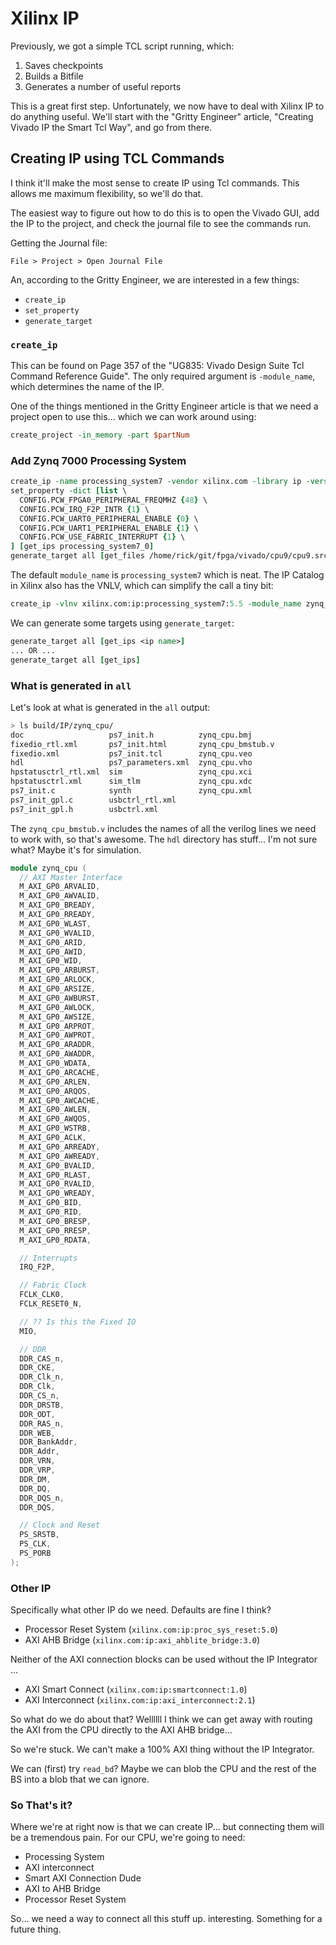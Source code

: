 # Xilinx IP

Previously, we got a simple TCL script running, which:

1. Saves checkpoints
2. Builds a Bitfile
3. Generates a number of useful reports

This is a great first step. Unfortunately, we now have to deal with Xilinx IP to
do anything useful. We'll start with the "Gritty Engineer" article, "Creating
Vivado IP the Smart Tcl Way", and go from there.

## Creating IP using TCL Commands

I think it'll make the most sense to create IP using Tcl commands. This allows
me maximum flexibility, so we'll do that. 

The easiest way to figure out how to do this is to open the Vivado GUI, add the 
IP to the project, and check the journal file to see the commands run.

Getting the Journal file:

    File > Project > Open Journal File

An, according to the Gritty Engineer, we are interested in a few things:

- `create_ip`
- `set_property`
- `generate_target`

### `create_ip`

This can be found on Page 357 of the "UG835: Vivado Design Suite Tcl Command
Reference Guide". The only required argument is `-module_name`, which determines
the name of the IP.

One of the things mentioned in the Gritty Engineer article is that we need a
project open to use this... which we can work around using:

``` tcl
create_project -in_memory -part $partNum
```

### Add Zynq 7000 Processing System

``` tcl
create_ip -name processing_system7 -vendor xilinx.com -library ip -version 5.5 -module_name processing_system7_0 -dir build/IP
set_property -dict [list \
  CONFIG.PCW_FPGA0_PERIPHERAL_FREQMHZ {48} \
  CONFIG.PCW_IRQ_F2P_INTR {1} \
  CONFIG.PCW_UART0_PERIPHERAL_ENABLE {0} \
  CONFIG.PCW_UART1_PERIPHERAL_ENABLE {1} \
  CONFIG.PCW_USE_FABRIC_INTERRUPT {1} \
] [get_ips processing_system7_0]
generate_target all [get_files /home/rick/git/fpga/vivado/cpu9/cpu9.srcs/sources_1/ip/processing_system7_0/processing_system7_0.xci]
```

The default `module_name` is `processing_system7` which is neat. The IP Catalog
in Xilinx also has the VNLV, which can simplify the call a tiny bit:

``` tcl
create_ip -vlnv xilinx.com:ip:processing_system7:5.5 -module_name zynq_cpu -dir $ipDir
```

We can generate some targets using `generate_target`:

``` tcl
generate_target all [get_ips <ip name>]
... OR ...
generate_target all [get_ips]
```

### What is generated in `all`

Let's look at what is generated in the `all` output:

``` bash
> ls build/IP/zynq_cpu/
doc                   ps7_init.h          zynq_cpu.bmj
fixedio_rtl.xml       ps7_init.html       zynq_cpu_bmstub.v
fixedio.xml           ps7_init.tcl        zynq_cpu.veo
hdl                   ps7_parameters.xml  zynq_cpu.vho
hpstatusctrl_rtl.xml  sim                 zynq_cpu.xci
hpstatusctrl.xml      sim_tlm             zynq_cpu.xdc
ps7_init.c            synth               zynq_cpu.xml
ps7_init_gpl.c        usbctrl_rtl.xml
ps7_init_gpl.h        usbctrl.xml
```

The `zynq_cpu_bmstub.v` includes the names of all the verilog lines we need to
work with, so that's awesome. The `hdl` directory has stuff... I'm not sure
what? Maybe it's for simulation.

``` verilog
module zynq_cpu (
  // AXI Master Interface
  M_AXI_GP0_ARVALID,
  M_AXI_GP0_AWVALID,
  M_AXI_GP0_BREADY,
  M_AXI_GP0_RREADY,
  M_AXI_GP0_WLAST,
  M_AXI_GP0_WVALID,
  M_AXI_GP0_ARID,
  M_AXI_GP0_AWID,
  M_AXI_GP0_WID,
  M_AXI_GP0_ARBURST,
  M_AXI_GP0_ARLOCK,
  M_AXI_GP0_ARSIZE,
  M_AXI_GP0_AWBURST,
  M_AXI_GP0_AWLOCK,
  M_AXI_GP0_AWSIZE,
  M_AXI_GP0_ARPROT,
  M_AXI_GP0_AWPROT,
  M_AXI_GP0_ARADDR,
  M_AXI_GP0_AWADDR,
  M_AXI_GP0_WDATA,
  M_AXI_GP0_ARCACHE,
  M_AXI_GP0_ARLEN,
  M_AXI_GP0_ARQOS,
  M_AXI_GP0_AWCACHE,
  M_AXI_GP0_AWLEN,
  M_AXI_GP0_AWQOS,
  M_AXI_GP0_WSTRB,
  M_AXI_GP0_ACLK,
  M_AXI_GP0_ARREADY,
  M_AXI_GP0_AWREADY,
  M_AXI_GP0_BVALID,
  M_AXI_GP0_RLAST,
  M_AXI_GP0_RVALID,
  M_AXI_GP0_WREADY,
  M_AXI_GP0_BID,
  M_AXI_GP0_RID,
  M_AXI_GP0_BRESP,
  M_AXI_GP0_RRESP,
  M_AXI_GP0_RDATA,

  // Interrupts
  IRQ_F2P,

  // Fabric Clock
  FCLK_CLK0,
  FCLK_RESET0_N,

  // ?? Is this the Fixed IO
  MIO,

  // DDR
  DDR_CAS_n,
  DDR_CKE,
  DDR_Clk_n,
  DDR_Clk,
  DDR_CS_n,
  DDR_DRSTB,
  DDR_ODT,
  DDR_RAS_n,
  DDR_WEB,
  DDR_BankAddr,
  DDR_Addr,
  DDR_VRN,
  DDR_VRP,
  DDR_DM,
  DDR_DQ,
  DDR_DQS_n,
  DDR_DQS,

  // Clock and Reset
  PS_SRSTB,
  PS_CLK,
  PS_PORB
);
```

### Other IP

Specifically what other IP do we need. Defaults are fine I think?

- Processor Reset System (`xilinx.com:ip:proc_sys_reset:5.0`)
- AXI AHB Bridge (`xilinx.com:ip:axi_ahblite_bridge:3.0`)

Neither of the AXI connection blocks can be used without the IP Integrator ...

- AXI Smart Connect (`xilinx.com:ip:smartconnect:1.0`)
- AXI Interconnect (`xilinx.com:ip:axi_interconnect:2.1`)

So what do we do about that? Wellllll I think we can get away with routing the
AXI from the CPU directly to the AXI AHB bridge... 

So we're stuck. We can't make a 100% AXI thing without the IP Integrator.

We can (first) try `read_bd`? Maybe we can blob the CPU and the rest of the BS
into a blob that we can ignore.

### So That's it?

Where we're at right now is that we can create IP... but connecting them will be
a tremendous pain. For our CPU, we're going to need:

- Processing System
- AXI interconnect
- Smart AXI Connection Dude
- AXI to AHB Bridge
- Processor Reset System

So... we need a way to connect all this stuff up. interesting. Something for a
future thing.
